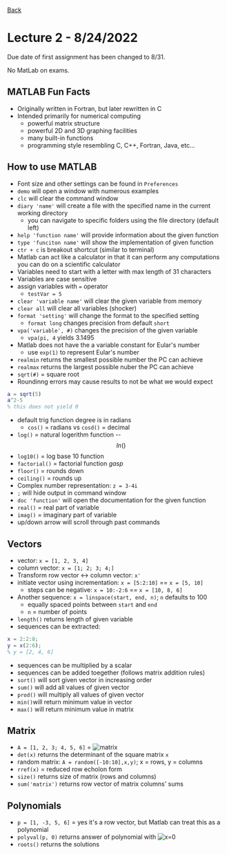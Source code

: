 [Back](../README.md)

# Lecture 2 - 8/24/2022

Due date of first assignment has been changed to 8/31.

No MatLab on exams.

## MATLAB Fun Facts
- Originally written in Fortran, but later rewritten in C
- Intended primarily for numerical computing
	- powerful matrix structure
	- powerful 2D and 3D graphing facilities
	- many built-in functions
	- programming style resembling C, C++, Fortran, Java, etc...

## How to use MATLAB
- Font size and other settings can be found in `Preferences` 
- `demo` will open a window with numerous examples
- `clc` will clear the command window
- `diary 'name'` will create a file with the specified name in the current working directory
	- you can navigate to specific folders using the file directory (default left)
- `help 'function name'` will provide information about the given function
- `type 'funciton name'` will show the implementation of given function
- `ctr + c` is breakout shortcut (similar to terminal)
- Matlab can act like a calculator in that it can perform any computations you can do on a scientific calculator
- Variables need to start with a letter with max length of 31 characters
- Variables are case sensitive
- assign variables with `=` operator
	- `testVar = 5`
- `clear 'variable name'` will clear the given variable from memory
- `clear all` will clear all variables (shocker)
- `format 'setting'` will change the format to the specified setting
	- `format long` changes precision from default `short`
- `vpa('variable', #)` changes the precision of the given variable
	- `vpa(pi, 4`  yields 3.1495
- Matlab does not have the a variable constant for Eular's number
	- use `exp(1)` to represent Eular's number
- `realmin` returns the smallest possible number the PC can achieve
- `realmax` returns the largest possible nuber the PC can achieve
- `sqrt(#)` = square root
- Roundinng errors may cause results to not be what we would expect
```matlab
a = sqrt(5)
a^2-5
% this does not yield 0
```
- default trig function degree is in radians
	- `cos()` = radians vs `cosd()` = decimal
- `log()` = natural logerithm function -- $$ln()$$
- `log10()` = log base 10 function
- `factorial()` = factorial function *gasp*
- `floor()` = rounds down
- `ceiling()` = rounds up
- Complex number representation: `z = 3-4i` 
- `;` will hide output in command window
- `doc 'function'` will open the documentation for the given function
- `real()` = real part of variable
- `imag()` = imaginary part of variable
- up/down arrow will scroll through past commands

## Vectors 
- vector: `x = [1, 2, 3, 4]`
- column vector: `x = [1; 2; 3; 4;]`
- Transform row vector <-> column vector: `x'` 
- initiate vector using incrementation: `x = [5:2:10]` == `x = [5, 10]`
	- steps can be negative: `x = 10:-2:6` == `x = [10, 8, 6]`
- Another sequence: `x = linspace(start, end, n)`;  `n` defaults to 100
	- equally spaced points between `start` and `end` 
	- `n` = number of points
- `length()` returns length of given variable
- sequences can be extracted:
```matlab
x = 2:2:8;
y = x(2:6);
% y = [2, 4, 6]
```
- sequences can be multiplied by a scalar
- sequences can be added toegether (follows matrix addition rules)
- `sort()` will sort given vector in increasing order
- `sum()` will add all values of given vector
- `prod()` will multiply all values of given vector
- `min()`will return minimum value in vector
- `max()` will return minimum value in matrix

## Matrix
- `A = [1, 2, 3; 4, 5, 6]` = ![matrix](https://latex.codecogs.com/svg.image?\begin{pmatrix}1&space;&&space;2&space;&&space;3&space;\\4&space;&&space;5&space;&&space;6&space;\\\end{pmatrix})
- `det(x)` returns the determinant of the square matrix `x` 
- random matrix: `A = random([-10:10],x,y)`; x = rows, y = columns
- `rref(x)` = reduced  row echolon form 
- `size()` returns size of matrix (rows and columns)
- `sum('matrix')` returns row vector of matrix columns' sums

## Polynomials
- `p = [1, -3, 5, 6]` = yes it's a row vector, but Matlab can treat this as a polynomial
- `polyval(p, 0)` returns answer of polynomial with ![x=0](https://latex.codecogs.com/svg.image?x=0)
- `roots()` returns the solutions